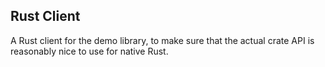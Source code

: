 ## Rust Client

A Rust client for the demo library, to make sure that the actual crate
API is reasonably nice to use for native Rust.
